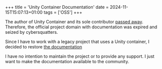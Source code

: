 +++
title = 'Unity Container Documentation'
date = 2024-11-15T15:07:13+01:00
tags = ['OSS']
+++

The author of Unity Container and its sole contributor [passed away](https://www.gofundme.com/f/eugene-sadovoi). Therefore, the official project domain with documentation was expired and seized by cybersquatters.

Since I have to work with a legacy project that uses a Unity container, I decided to restore [the documentation](../../unity-container-docs/articles/introduction.html)

I have no intention to maintain the project or to provide any support. I just want to make the documentation available to the community.
